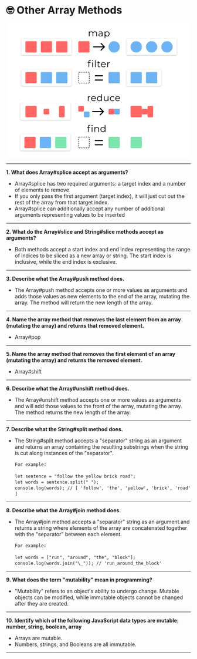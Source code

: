 # 🤓 Other Array Methods

![](<../.gitbook/assets/image (2).png>)

***

**1. What does Array#splice accept as arguments?**

* Array#splice has two required arguments: a target index and a number of elements to remove
* If you only pass the first argument (target index), it will just cut out the rest of the array from that target index.
* Array#splice can additionally accept any number of additional arguments representing values to be inserted

***

**2. What do the Array#slice and String#slice methods accept as arguments?**

* Both methods accept a start index and end index representing the range of indices to be sliced as a new array or string. The start index is inclusive, while the end index is exclusive.

***

**3. Describe what the Array#push method does.**

* The Array#push method accepts one or more values as arguments and adds those values as new elements to the end of the array, mutating the array. The method will return the new length of the array.

***

**4. Name the array method that removes the last element from an array (mutating the array) and returns that removed element.**

* Array#pop

***

**5. Name the array method that removes the first element of an array (mutating the array) and returns the removed element.**

* Array#shift

***

**6. Describe what the Array#unshift method does.**

* The Array#unshift method accepts one or more values as arguments and will add those values to the front of the array, mutating the array. The method returns the new length of the array.

***

**7. Describe what the String#split method does.**

*   The String#split method accepts a "separator" string as an argument and returns an array containing the resulting substrings when the string is cut along instances of the "separator".

    ```
    For example:

    let sentence = "follow the yellow brick road";
    let words = sentence.split(" ");
    console.log(words); // [ 'follow', 'the', 'yellow', 'brick', 'road' ]
    ```

***

**8. Describe what the Array#join method does.**

*   The Array#join method accepts a "separator" string as an argument and returns a string where elements of the array are concatenated together with the "separator" between each element.

    ```
    For example:

    let words = ["run", "around", "the", "block"];
    console.log(words.join("\_")); // 'run_around_the_block'
    ```

***

**9. What does the term "mutability" mean in programming?**

* "Mutability" refers to an object's ability to undergo change. Mutable objects can be modified, while immutable objects cannot be changed after they are created.

***

**10. Identify which of the following JavaScript data types are mutable: number, string, boolean, array**

* Arrays are mutable.
* Numbers, strings, and Booleans are all immutable.

***
